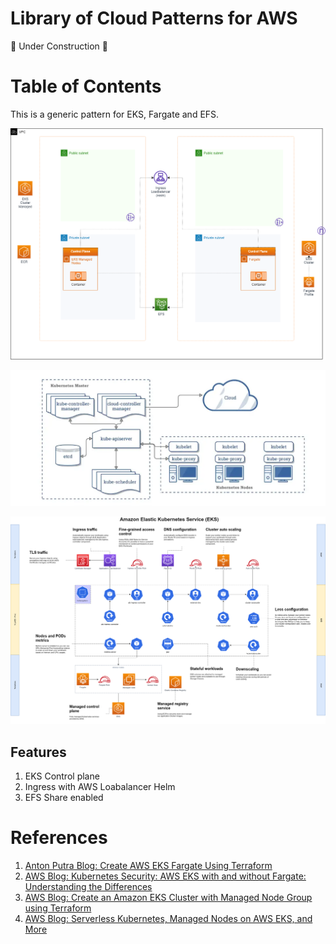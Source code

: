 # Library of Cloud Patterns for AWS

🚧 Under Construction 🚧

# Table of Contents

This is a generic pattern for EKS, Fargate and EFS.

![EKS deployment](./static/03-EKS-Fargate-EFS.png)

![K8s Control Plane](./static/03-K8s-0.png)

![EKS Control Plane](./static/03-K8s-1.png)

## Features

1. EKS Control plane
1. Ingress with AWS Loabalancer Helm 
1. EFS Share enabled

# References

1. [Anton Putra Blog: Create AWS EKS Fargate Using Terraform](https://antonputra.com/amazon/create-aws-eks-fargate-using-terraform/)
1. [AWS Blog: Kubernetes Security: AWS EKS with and without Fargate: Understanding the Differences](https://sysdig.com/learn-cloud-native/kubernetes-security/aws-eks-with-and-without-fargate-understanding-the-differences/)
1. [AWS Blog: Create an Amazon EKS Cluster with Managed Node Group using Terraform](https://blog.devgenius.io/create-an-amazon-eks-cluster-with-managed-node-group-using-terraform-a3b50d276b13)
1. [AWS Blog: Serverless Kubernetes, Managed Nodes on AWS EKS, and More](https://dzone.com/articles/serverless-kubernetes-managed-nodes-on-aws-eks-and)